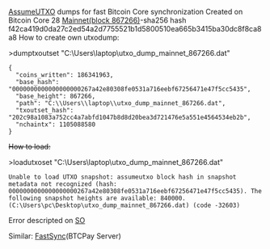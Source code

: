 [AssumeUTXO](https://github.com/bitcoin/bitcoin/blob/master/doc/assumeutxo.md) dumps for fast Bitcoin Core synchronization
Created on Bitcoin Core 28
[Mainnet(block 867266)](https://www.kaggle.com/datasets/helpau/bitcoin-utxo-dumpassumeutxo-mainnet-867266)-sha256 hash f42ca419d0da27c2ed54a2d7755521b1d5800510ea665b3415ba30dc8f8ca8a8
How to create own utxodump:

\>dumptxoutset "C:\Users\laptop\utxo_dump_mainnet_867266.dat"
```
{
  "coins_written": 186341963,
  "base_hash": "0000000000000000000267a42e80308fe0531a716eebf67256471e47f5cc5435",
  "base_height": 867266,
  "path": "C:\\Users\\laptop\\utxo_dump_mainnet_867266.dat",
  "txoutset_hash": "202c98a1083a752cc4a7abfd1047b8d8d20bea3d721476e5a551e4564534eb2b",
  "nchaintx": 1105088580
}
```
~~How to load:~~

\>loadutxoset "C:\Users\laptop\utxo_dump_mainnet_867266.dat"
```
Unable to load UTXO snapshot: assumeutxo block hash in snapshot metadata not recognized (hash: 0000000000000000000267a42e80308fe0531a716eebf67256471e47f5cc5435). The following snapshot heights are available: 840000. (C:\Users\pc\Desktop\utxo_dump_mainnet_867266.dat) (code -32603)
```
Error descripted on [SO](https://bitcoin.stackexchange.com/questions/121006/anyone-tried-assumeutxo-yet)

Similar: [FastSync](https://github.com/btcpayserver/btcpayserver-docker/tree/master/contrib/FastSync)(BTCPay Server)

